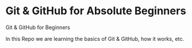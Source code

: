 # Git & GitHub for Absolute Beginners
Git &amp; GitHub for Beginners

In this Repo we are learning the basics of Git & GitHub, how it works, etc.

